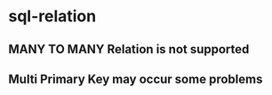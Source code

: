 # sql-relation
## MANY TO MANY Relation is not supported
## Multi Primary Key may occur some problems
